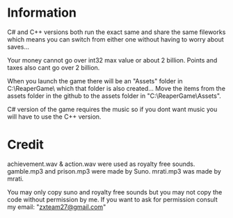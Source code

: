 # Information
C# and C++ versions both run the exact same and share the same fileworks which means you can switch from either one without having to worry about saves...

Your money cannot go over int32 max value or about 2 billion.
Points and taxes also cant go over 2 billion.

When you launch the game there will be an "Assets" folder in C:\ReaperGame\ which that folder is also created...
Move the items from the assets folder in the github to the assets folder in "C:\ReaperGame\Assets".

C# version of the game requires the music so if you dont want music you will have to use the C++ version.

# Credit
achievement.wav & action.wav were used as royalty free sounds.
gamble.mp3 and prison.mp3 were made by Suno.
mrati.mp3 was made by mrati.

You may only copy suno and royalty free sounds but you may not copy the code without permission by me.
If you want to ask for permission consult my email: "zxteam27@gmail.com"